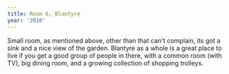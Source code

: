 ```yaml
---
title: Room 6, Blantyre
year: '2010'
---
```


Small room, as mentioned above, other than that can't complain, its got a sink and a nice view of the garden. Blantyre as a whole is a great place to live if you get a good group of people in there, with a common room (with TV), big dining room, and a growing collection of shopping trolleys.
